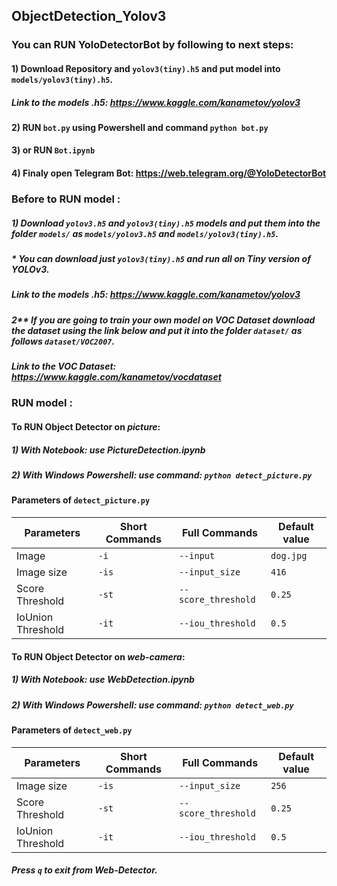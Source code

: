 ## ObjectDetection_Yolov3

### You can RUN YoloDetectorBot by following to next steps:
#### 1) Download Repository and `yolov3(tiny).h5` and put model into `models/yolov3(tiny).h5`.
##### Link to the models .h5: https://www.kaggle.com/kanametov/yolov3
#### 2) RUN `bot.py` using Powershell and command `python bot.py`
#### 3) or RUN `Bot.ipynb`
#### 4) Finaly open Telegram Bot: https://web.telegram.org/@YoloDetectorBot



### Before to RUN model :

##### 1) Download `yolov3.h5` and `yolov3(tiny).h5` models and put them into the folder `models/` as `models/yolov3.h5` and `models/yolov3(tiny).h5`.
##### * You can download just `yolov3(tiny).h5` and run all on **Tiny version of YOLOv3**. 
##### Link to the models .h5: https://www.kaggle.com/kanametov/yolov3
##### 2** If you are going to train your own model on VOC Dataset download the dataset using the link below and put it into the folder `dataset/` as follows `dataset/VOC2007`.
##### Link to the VOC Dataset: https://www.kaggle.com/kanametov/vocdataset

### RUN model :

#### To RUN Object Detector on *picture*:

##### 1) With Notebook: use PictureDetection.ipynb
##### 2) With Windows Powershell: use command: `python detect_picture.py`

#### Parameters of `detect_picture.py`

| Parameters       |   Short Commands  |    Full Commands   |  Default value   |
|------------------|-------------------|--------------------|------------------|
|   Image          |   `-i`            | `--input`          |    `dog.jpg`     |
|Image size        |   `-is`           |`--input_size`      |    `416`         |
|Score Threshold   |   `-st`           |`--score_threshold` |    `0.25`        |
|IoUnion Threshold |   `-it`           |`--iou_threshold`   |    `0.5`         |

#### To RUN Object Detector on *web-camera*:

##### 1) With Notebook: use WebDetection.ipynb
##### 2) With Windows Powershell: use command: `python detect_web.py`

#### Parameters of `detect_web.py`

| Parameters       |   Short Commands  |    Full Commands   |  Default value   |
|------------------|-------------------|--------------------|------------------|
|Image size        |   `-is`           |`--input_size`      |    `256`         |
|Score Threshold   |   `-st`           |`--score_threshold` |    `0.25`        |
|IoUnion Threshold |   `-it`           |`--iou_threshold`   |    `0.5`         |

##### Press `q` to exit from Web-Detector.
